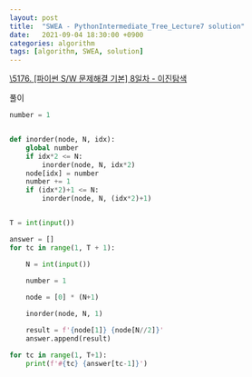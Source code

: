 ```yaml
---
layout: post
title:  "SWEA - PythonIntermediate_Tree_Lecture7 solution"
date:   2021-09-04 18:30:00 +0900
categories: algorithm
tags: [algorithm, SWEA, solution]
---
```

[\5176. [파이썬 S/W 문제해결 기본] 8일차 - 이진탐색](https://swexpertacademy.com/main/learn/course/subjectDetail.do?courseId=AVuPDN86AAXw5UW6&subjectId=AWOVJ-_6qfsDFAWg)

풀이

```python
number = 1


def inorder(node, N, idx):
    global number
    if idx*2 <= N:
        inorder(node, N, idx*2)
    node[idx] = number
    number += 1
    if (idx*2)+1 <= N:
        inorder(node, N, (idx*2)+1)


T = int(input())

answer = []
for tc in range(1, T + 1):

    N = int(input())
    
    number = 1

    node = [0] * (N+1)

    inorder(node, N, 1)

    result = f'{node[1]} {node[N//2]}'
    answer.append(result)

for tc in range(1, T+1):
    print(f'#{tc} {answer[tc-1]}')

```

